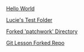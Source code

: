 [Hello World](https://github.com/lucieyarish/hello-world)

[Lucie's Test Folder](https://github.com/lucieyarish/lucie-test)

[Forked 'patchwork' Directory](https://github.com/lucieyarish/patchwork)

[Git Lesson Forked Repo](https://github.com/lucieyarish/git-lesson-repository)

